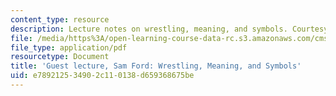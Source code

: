 ```yaml
---
content_type: resource
description: Lecture notes on wrestling, meaning, and symbols. Courtesy of Sam Ford.
file: /media/https%3A/open-learning-course-data-rc.s3.amazonaws.com/cms-608-game-design-spring-2008/e789212534902c110138d659368675be_MITCMS_608s08_lec31.pdf
file_type: application/pdf
resourcetype: Document
title: 'Guest lecture, Sam Ford: Wrestling, Meaning, and Symbols'
uid: e7892125-3490-2c11-0138-d659368675be
---
```

